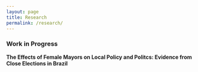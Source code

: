 ```yaml
---
layout: page
title: Research
permalink: /research/
---
```


### **Work in Progress**

**The Effects of Female Mayors on Local Policy and Politcs: Evidence from Close Elections in Brazil**
